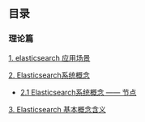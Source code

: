 ##  目录

### 理论篇

[1. elasticsearch 应用场景](https://github.com/yueyuanyang/knowledge/blob/master/elasticsearch/theory/part1.md)

[2. Elasticsearch系统概念](https://github.com/yueyuanyang/knowledge/blob/master/elasticsearch/theory/part3.md)

- [2.1 Elasticsearch系统概念 —— 节点]()

[3. Elasticsearch 基本概念含义](https://github.com/yueyuanyang/knowledge/blob/master/elasticsearch/theory/part2.md)
